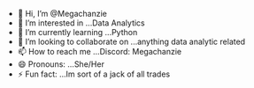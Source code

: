 - 👋 Hi, I’m @Megachanzie
- 👀 I’m interested in ...Data Analytics
- 🌱 I’m currently learning ...Python
- 💞️ I’m looking to collaborate on ...anything data analytic related
- 📫 How to reach me ...Discord: Megachanzie
- 😄 Pronouns: ...She/Her
- ⚡ Fun fact: ...Im sort of a jack of all trades 

<!---
Megachanzie/Megachanzie is a ✨ special ✨ repository because its `README.md` (this file) appears on your GitHub profile.
You can click the Preview link to take a look at your changes.
--->
